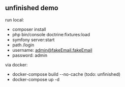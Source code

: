## unfinished demo    

run local:     
- composer install     
- php bin/console doctrine:fixtures:load     
- symfony server:start      
- path /login     
- username: admin@fakeEmail.fakeEmail      
- password: admin       
      
via docker:      
- docker-compose build --no-cache (todo: unfinished)       
- docker-compose up -d 
